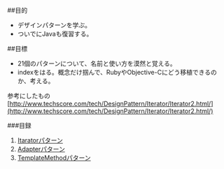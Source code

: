 ##目的
- デザインパターンを学ぶ。
- ついでにJavaも復習する。

##目標
- 21個のパターンについて、名前と使い方を漠然と覚える。
- indexをはる。概念だけ掴んで、RubyやObjective-Cにどう移植できるのか、考える。

参考にしたもの
[http://www.techscore.com/tech/DesignPattern/Iterator/Iterator2.html/](http://www.techscore.com/tech/DesignPattern/Iterator/Iterator2.html/)


###目録
1. [Itaratorパターン](./assets/mds/iterator.md)
2. [Adapterパターン](./assets/mds/adapter.md)
3. [TemplateMethodパターン](./assets/mds/TemplateMethod.md)
